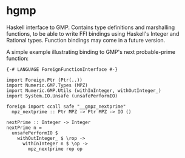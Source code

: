 hgmp
====

Haskell interface to GMP.  Contains type definitions and marshalling functions,
to be able to write FFI bindings using Haskell's Integer and Rational types.
Function bindings may come in a future version.

A simple example illustrating binding to GMP's next probable-prime function:

    {-# LANGUAGE ForeignFunctionInterface #-}

    import Foreign.Ptr (Ptr(..))
    import Numeric.GMP.Types (MPZ)
    import Numeric.GMP.Utils (withInInteger, withOutInteger_)
    import System.IO.Unsafe (unsafePerformIO)

    foreign import ccall safe "__gmpz_nextprime"
      mpz_nextprime :: Ptr MPZ -> Ptr MPZ -> IO ()

    nextPrime :: Integer -> Integer
    nextPrime n =
      unsafePerformIO $
        withOutInteger_ $ \rop ->
          withInInteger n $ \op ->
            mpz_nextprime rop op
